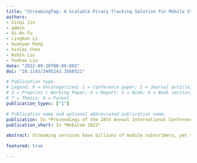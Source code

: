 ```yaml
---
title: "StreamingTag: A Scalable Piracy Tracking Solution for Mobile Streaming Services"
authors:
- Xinqi Jin
- admin
- Qi-An Fu
- Lingkun Li
- Guanyan Peng
- Xinlei Chen
- Kebin Liu
- Yunhao Liu
date: "2022-09-18T00:00:00Z"
doi: "10.1145/3495243.3560521"

# Publication type.
# Legend: 0 = Uncategorized; 1 = Conference paper; 2 = Journal article;
# 3 = Preprint / Working Paper; 4 = Report; 5 = Book; 6 = Book section;
# 7 = Thesis; 8 = Patent
publication_types: ["1"]

# Publication name and optional abbreviated publication name.
publication: In *Proceedings of the 28th Annual International Conference On Mobile Computing And Networking*
publication_short: In *MobiCom 2022*

abstract: Streaming services have billions of mobile subscribers, yet video piracy has cost service providers billions. Digital Rights Management (DRM), however, is still far from satisfactory. Unlike DRM, which attempts to prohibit the creation of pirated copies, fingerprinting may be used to track out the source of piracy. Nevertheless, the idea of piracy tracing is not widely used at the moment, since existing fingerprinting-based streaming systems fail to serve numerous users. In this paper, we present the design and evaluation of StreamingTag, a scalable piracy tracing system for mobile streaming services. StreamingTag adopts a segment-level fingerprint embedding scheme to remove the need of re-embedding the fingerprint into the video for each new viewer. The key innovations of StreamingTag include a scalable and CDN-friendly delivery framework, a polarized and randomized SVD watermarking scheme suitable for short segments, and a collusion-resistant fingerprinting scheme optimized for large-scale streaming services. Experiment results show the good QoS of StreamingTag in terms of preparation latency, bandwidth consumption, and video fidelity. Compared with existing SVD watermarking schemes, the proposed watermarking scheme improves the watermark extraction accuracy by 2.25x at most and 1.5x on average. Compared with existing collusion-resistant fingerprinting schemes, the proposed scheme catches more colluders and improves the recall rate by 26%.

featured: true

---
```

